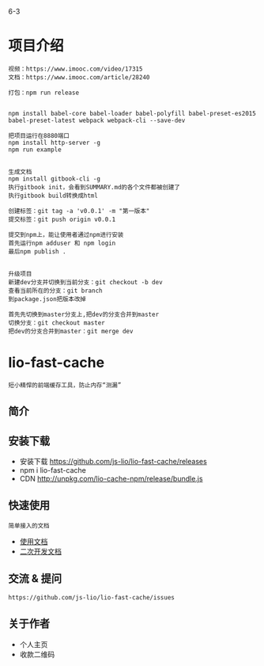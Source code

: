 6-3

# 项目介绍
    视频：https://www.imooc.com/video/17315
    文档：https://www.imooc.com/article/28240
    
    打包：npm run release
    
    
    npm install babel-core babel-loader babel-polyfill babel-preset-es2015 babel-preset-latest webpack webpack-cli --save-dev
    
    把项目运行在8880端口
    npm install http-server -g
    npm run example
    
    
    生成文档
    npm install gitbook-cli -g
    执行gitbook init，会看到SUMMARY.md的各个文件都被创建了
    执行gitbook build转换成html
    
    创建标签：git tag -a 'v0.0.1' -m "第一版本"
    提交标签：git push origin v0.0.1
    
    提交到npm上，能让使用者通过npm进行安装
    首先运行npm adduser 和 npm login
    最后npm publish .
    
    
    升级项目
    新建dev分支并切换到当前分支：git checkout -b dev
    查看当前所在的分支：git branch
    到package.json把版本改掉
    
    首先先切换到master分支上,把dev的分支合并到master
    切换分支：git checkout master
    把dev的分支合并到master：git merge dev
    
    
# lio-fast-cache
    短小精悍的前端缓存工具，防止内存“测漏”
    
## 简介

## 安装下载

- 安装下载 https://github.com/js-lio/lio-fast-cache/releases
- npm i lio-fast-cache
- CDN http://unpkg.com/lio-cache-npm/release/bundle.js

## 快速使用
    简单接入的文档
    
- [使用文档](./doc/use/README.md)
- [二次开发文档](./doc/dev/README.md)

## 交流 & 提问
    https://github.com/js-lio/lio-fast-cache/issues

## 关于作者

- 个人主页
- 收款二维码






